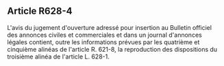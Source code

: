 Article R628-4
----
L'avis du jugement d'ouverture adressé pour insertion au Bulletin officiel des
annonces civiles et commerciales et dans un journal d'annonces légales contient,
outre les informations prévues par les quatrième et cinquième alinéas de
l'article R. 621-8, la reproduction des dispositions du troisième alinéa de
l'article L. 628-1.

